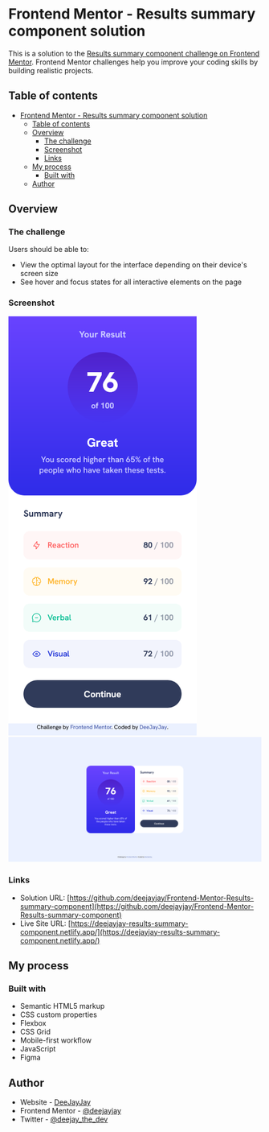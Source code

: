 # Frontend Mentor - Results summary component solution

This is a solution to the [Results summary component challenge on Frontend Mentor](https://www.frontendmentor.io/challenges/results-summary-component-CE_K6s0maV). Frontend Mentor challenges help you improve your coding skills by building realistic projects.

## Table of contents

- [Frontend Mentor - Results summary component solution](#frontend-mentor---results-summary-component-solution)
  - [Table of contents](#table-of-contents)
  - [Overview](#overview)
    - [The challenge](#the-challenge)
    - [Screenshot](#screenshot)
    - [Links](#links)
  - [My process](#my-process)
    - [Built with](#built-with)
  - [Author](#author)

## Overview

### The challenge

Users should be able to:

- View the optimal layout for the interface depending on their device's screen size
- See hover and focus states for all interactive elements on the page

### Screenshot

![Mobile Layout](./src/assets/solution/Mobile.png)
![Desktop Layout](./src/assets/solution/Desktop.png)

### Links

- Solution URL: [https://github.com/deejayjay/Frontend-Mentor-Results-summary-component](https://github.com/deejayjay/Frontend-Mentor-Results-summary-component)
- Live Site URL: [https://deejayjay-results-summary-component.netlify.app/](https://deejayjay-results-summary-component.netlify.app/)

## My process

### Built with

- Semantic HTML5 markup
- CSS custom properties
- Flexbox
- CSS Grid
- Mobile-first workflow
- JavaScript
- Figma

## Author

- Website - [DeeJayJay](https://github.com/deejayjay)
- Frontend Mentor - [@deejayjay](https://www.frontendmentor.io/profile/deejayjay)
- Twitter - [@deejay_the_dev](https://twitter.com/deejay_the_dev)
